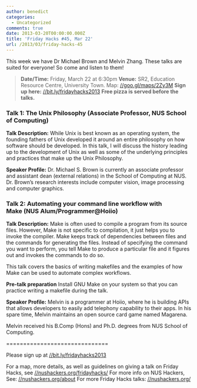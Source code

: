 ```yaml
---
author: benedict
categories:
  - Uncategorized
comments: true
date: 2013-03-20T00:00:00.000Z
title: 'Friday Hacks #45, Mar 22'
url: /2013/03/friday-hacks-45
---
```


This week we have Dr Michael Brown and Melvin Zhang. These talks are suited for everyone! So come and listen to them!
<blockquote><strong>Date/Time:</strong> Friday, March 22 at 6:30pm
<strong>Venue:</strong> SR2, Education Resource Centre, University Town. Map: <a href="//goo.gl/maps/2Zy3M">//goo.gl/maps/2Zy3M</a>
<strong>Sign up here:</strong> <a href="//bit.ly/fridayhacks2013">//bit.ly/fridayhacks2013</a>
<strong>Free pizza is served before the talks.</strong></blockquote>
<h3>Talk 1: The Unix Philosophy (Associate Professor, NUS School of Computing)</h3>
<strong>Talk Description:</strong>
While Unix is best known as an operating system, the founding fathers of Unix developed it around an entire philosophy on how software should be developed. In this talk, I will discuss the history leading up to the development of Unix as well as some of the underlying principles and practices that make up the Unix Philosophy.

<strong>Speaker Profile:</strong>
Dr. Michael S. Brown is currently an associate professor and assistant dean (external relations) in the School of Computing at NUS.  Dr. Brown’s research interests include computer vision, image processing and computer graphics.
<h3>Talk 2: Automating your command line workflow with Make (NUS Alum/Programmer@Hoiio)</h3>
<strong>Talk Description:</strong>
Make is often used to compile a program from its source files. However, Make is not specific to compilation, it just helps you to invoke the compiler. Make keeps track of dependencies between files and the commands for generating the files. Instead of specifying the command you want to perform, you tell Make to produce a particular file and it figures out and invokes the commands to do so.

This talk covers the basics of writing makefiles and the examples of how Make can be used to automate complex workflows.

<strong>Pre-talk preparation</strong>
Install GNU Make on your system so that you can practice writing a makefile during the talk.

<strong>Speaker Profile:</strong>
Melvin is a programmer at Hoiio, where he is building APIs that allows
developers to easily add telephony capability to their apps. In his spare
time, Melvin maintains an open source card game named Magarena.

Melvin received his B.Comp (Hons) and Ph.D. degrees from NUS School of
Computing.

==============================

Please sign up at <a href="//bit.ly/fridayhacks2013">//bit.ly/fridayhacks2013</a>

For a map, more details, as well as guidelines on giving a talk on Friday Hacks, see <a href="/fridayhacks/">//nushackers.org/fridayhacks/</a>
For more info on NUS Hackers, See: <a href="/about">//nushackers.org/about</a>
For more Friday Hacks talks: <a href="/">//nushackers.org/</a>
